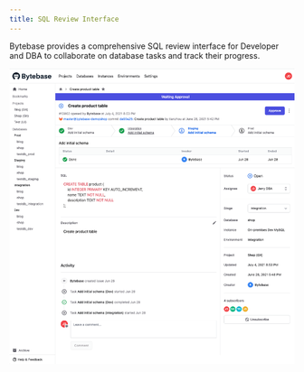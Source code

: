 ```yaml
---
title: SQL Review Interface
---
```


Bytebase provides a comprehensive SQL review interface for Developer and DBA to collaborate on database tasks and track their progress.

![issue-view-dashboard](/static/docs/issue-view-dashboard.png)
